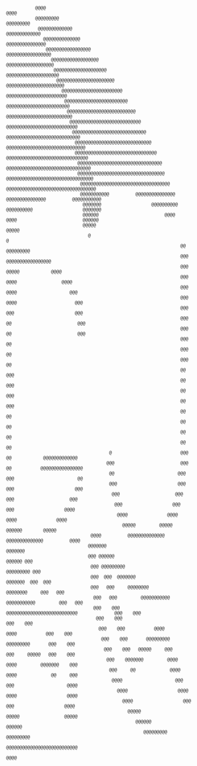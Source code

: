 

                                                                                                                                                     
                                                                                                                                                     
                                                                                                                                                     
                                                                                                                                                     
               @@@@                                                                                                               @@@@               
               @@@@@@@@@                                                                                                     @@@@@@@@@               
                @@@@@@@@@@@@@                                                                                           @@@@@@@@@@@@@                
                  @@@@@@@@@@@@@@                                                                                     @@@@@@@@@@@@@@@                 
                   @@@@@@@@@@@@@@@@@                                                                             @@@@@@@@@@@@@@@@@                   
                     @@@@@@@@@@@@@@@@@@                                                                       @@@@@@@@@@@@@@@@@@                     
                      @@@@@@@@@@@@@@@@@@@@                                                                 @@@@@@@@@@@@@@@@@@@@                      
                       @@@@@@@@@@@@@@@@@@@@@@                                                           @@@@@@@@@@@@@@@@@@@@@@                       
                         @@@@@@@@@@@@@@@@@@@@@@@                                                     @@@@@@@@@@@@@@@@@@@@@@@                         
                          @@@@@@@@@@@@@@@@@@@@@@@@                                                 @@@@@@@@@@@@@@@@@@@@@@@@                          
                           @@@@@@@@@@@@@@@@@@@@@@@@@@                                            @@@@@@@@@@@@@@@@@@@@@@@@@                           
                            @@@@@@@@@@@@@@@@@@@@@@@@@@@                                       @@@@@@@@@@@@@@@@@@@@@@@@@@@                            
                             @@@@@@@@@@@@@@@@@@@@@@@@@@@@                                   @@@@@@@@@@@@@@@@@@@@@@@@@@@@                             
                              @@@@@@@@@@@@@@@@@@@@@@@@@@@@@                               @@@@@@@@@@@@@@@@@@@@@@@@@@@@@@                             
                              @@@@@@@@@@@@@@@@@@@@@@@@@@@@@@@                           @@@@@@@@@@@@@@@@@@@@@@@@@@@@@@@                              
                               @@@@@@@@@@@@@@@@@@@@@@@@@@@@@@@@                       @@@@@@@@@@@@@@@@@@@@@@@@@@@@@@@@                               
                               @@@@@@@@@@@@@@@@@@@@@@@@@@@@@@@@@                     @@@@@@@@@@@@@@@@@@@@@@@@@@@@@@@@@                               
                                @@@@@@@@@@@@@@@@@@@@@@@@@@@@@@@@@@                 @@@@@@@@@@@@@@@@@@@@@@@@@@@@@@@@@@                                
                                @@@@@@@@@@@          @@@@@@@@@@@@@@@             @@@@@@@@@@@@@@@          @@@@@@@@@@@                                
                                 @@@@@@@                   @@@@@@@@@@           @@@@@@@@@@                   @@@@@@@                                 
                                 @@@@@@                         @@@@             @@@@                         @@@@@@                                 
                                 @@@@@                                                                         @@@@@                                 
                                   @                                                                             @                                   
                                                                      @@               @@@@@@@@@                                                     
                                                                      @@@          @@@@@@@@@@@@@@@@@                                                 
                                                                      @@@        @@@@@            @@@@                                               
                                                                      @@@      @@@@                 @@@@                                             
                                                                      @@@     @@@@                    @@@                                            
                                                                      @@@    @@@@                      @@@                                           
                                                                      @@@    @@@                       @@@                                           
                                                                      @@@    @@                         @@@                                          
                                                                      @@@    @@                         @@@                                          
                                                                      @@@    @@                                                                      
                                                                      @@@    @@                                                                      
                                                                      @@@    @@                                                                      
                                                                      @@    @@@                                                                      
                                                                      @@    @@@                                                                      
                                                                      @@    @@@                                                                      
                                                                      @@    @@@                                                                      
                                                                      @@     @@                                                                      
                                                                      @@     @@                                                                      
                                                                      @@     @@                                                                      
                                                                      @@     @@                                                                      
                                           @                          @@@    @@            @@@@@@@@@@@@@                                             
                                          @@@                         @@@    @@           @@@@@@@@@@@@@@@@                                           
                                           @@                        @@@     @@@                        @@                                           
                                           @@@                       @@@     @@@                       @@@                                           
                                            @@@                     @@@       @@@                     @@@                                            
                                             @@@                   @@@         @@@                   @@@@                                            
                                              @@@@               @@@@           @@@@               @@@@                                              
                                                @@@@@         @@@@@               @@@@@@        @@@@@                                                
                                    @@@@          @@@@@@@@@@@@@@                     @@@@@@@@@@@@@@          @@@@                                    
                                   @@@@@@@                                                                 @@@@@@@                                   
                                   @@@ @@@@@@                                                           @@@@@@ @@@                                   
                                    @@@ @@@@@@@@@                                                   @@@@@@@@@ @@@                                    
                                    @@@  @@@  @@@@@@@                                           @@@@@@@  @@@  @@@                                    
                                    @@@   @@@     @@@@@@@@                                 @@@@@@@@     @@@   @@@                                    
                                     @@@   @@@         @@@@@@@@@@@                 @@@@@@@@@@@         @@@   @@@                                     
                                     @@@    @@@              @@@@@@@@@@@@@@@@@@@@@@@@@@@              @@@    @@@                                     
                                      @@@    @@@                                                     @@@    @@@                                      
                                       @@@    @@@           @@@@                     @@@@           @@@    @@@                                       
                                        @@@    @@@       @@@@@@@@@                 @@@@@@@@@       @@@    @@@                                        
                                         @@@    @@@   @@@@@     @@@               @@@     @@@@@   @@@    @@@                                         
                                          @@@    @@@@@@@         @@@@           @@@@         @@@@@@@    @@@                                          
                                           @@@     @@             @@@@         @@@@             @@     @@@                                           
                                            @@@@                    @@@       @@@                    @@@@                                            
                                              @@@@                   @@@@   @@@@                   @@@@                                              
                                                @@@@                   @@@ @@@                   @@@@                                                
                                                  @@@@@                 @@@@@                 @@@@@                                                  
                                                     @@@@@@                               @@@@@@                                                     
                                                        @@@@@@@@@                   @@@@@@@@@                                                        
                                                             @@@@@@@@@@@@@@@@@@@@@@@@@@@                                                             
                                                                         @@@@                                                                        
                                                                                                                                                     
                                                                                                                                                     
                                                                                                                                                     
                                                                                                                                                     

